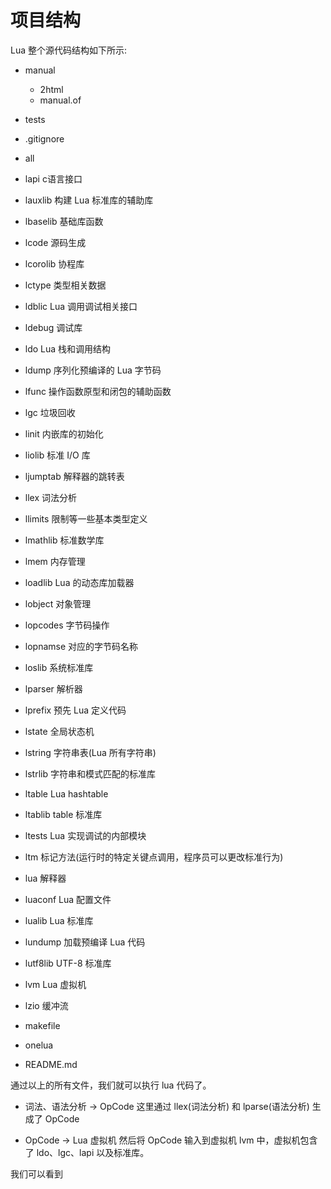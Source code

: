 # 项目结构

Lua 整个源代码结构如下所示:

- manual
    - 2html
    - manual.of
- tests
- .gitignore
- all


- lapi                     c语言接口
- lauxlib                  构建 Lua 标准库的辅助库
- lbaselib                 基础库函数
- lcode                    源码生成
- lcorolib                 协程库
- lctype                   类型相关数据
- ldblic                   Lua 调用调试相关接口  
- ldebug                   调试库
- ldo                      Lua 栈和调用结构
- ldump                    序列化预编译的 Lua 字节码
- lfunc                    操作函数原型和闭包的辅助函数
- lgc                      垃圾回收
- linit                    内嵌库的初始化
- liolib                   标准 I/O 库
- ljumptab                 解释器的跳转表 
- llex                     词法分析
- llimits                  限制等一些基本类型定义
- lmathlib                 标准数学库
- lmem                     内存管理 
- loadlib                  Lua 的动态库加载器   
- lobject                  对象管理  
- lopcodes                 字节码操作
- lopnamse                 对应的字节码名称
- loslib                   系统标准库 
- lparser                  解析器  
- lprefix                  预先 Lua 定义代码
- lstate                   全局状态机
- lstring                  字符串表(Lua 所有字符串) 
- lstrlib                  字符串和模式匹配的标准库
- ltable                   Lua hashtable
- ltablib                  table 标准库
- ltests                   Lua 实现调试的内部模块
- ltm                      标记方法(运行时的特定关键点调用，程序员可以更改标准行为)
- lua                      解释器
- luaconf                  Lua 配置文件
- lualib                   Lua 标准库  
- lundump                  加载预编译 Lua 代码
- lutf8lib                 UTF-8 标准库
- lvm                      Lua 虚拟机
- lzio                     缓冲流

- makefile
- onelua
- README.md

通过以上的所有文件，我们就可以执行 lua 代码了。
 
- 词法、语法分析 -> OpCode
  这里通过 llex(词法分析) 和 lparse(语法分析) 生成了 OpCode

- OpCode -> Lua 虚拟机
  然后将 OpCode 输入到虚拟机 lvm 中，虚拟机包含了 ldo、lgc、lapi 以及标准库。

我们可以看到  